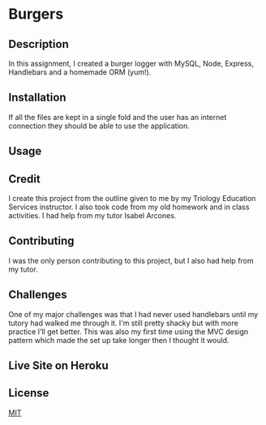 # Burgers   

## Description 
In this assignment, I created a burger logger with MySQL, Node, Express, Handlebars and a homemade ORM (yum!).

## Installation 
If all the files are kept in a single fold and the user has an internet connection they should be able to use the application.  

## Usage
 

## Credit
I  create this project from the outline given to me by my Triology Education Services instructor. I  also took code from my old homework and in class activities. I had help from my tutor Isabel Arcones.

## Contributing 
I was the only person contributing to this project, but I also had help from my tutor. 

## Challenges
One of my major challenges was that I had never used handlebars until my tutory had walked me through it. I'm still pretty shacky but with more practice I'll get better. This was also my first time using the MVC design pattern which made the set up take longer then I thought it would.   
  

## Live Site on Heroku


## License
[MIT](https://choosealicense.com/licenses/mit/)
